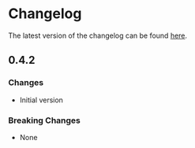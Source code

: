 # Changelog

The latest version of the changelog can be found [here](/Azure/bicep-registry-modules/blob/main/avm/res/network/load-balancer/CHANGELOG.md).

## 0.4.2

### Changes

- Initial version

### Breaking Changes

- None

